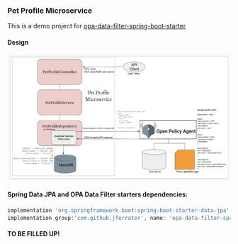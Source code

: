 ### Pet Profile Microservice

This is a demo project for [opa-data-filter-spring-boot-starter](https://github.com/jferrater/opa-data-filter-spring-boot-starter)

#### Design
![Spring Boot App with OPA Data Filter](https://github.com/jferrater/opa-data-filter-demo/blob/master/diagram.png)

#### Spring Data JPA and OPA Data Filter starters dependencies:
```groovy
implementation 'org.springframework.boot:spring-boot-starter-data-jpa'
implementation group:'com.github.jferrater', name: 'opa-data-filter-spring-boot-starter', version: '0.2.1'
```

#### TO BE FILLED UP!
